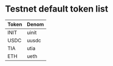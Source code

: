 # Testnet default token list

| Token | Denom |
|-------|-------|
| INIT  | uinit |
| USDC  | uusdc |
| TIA   | utia  |
| ETH   | ueth  | 
